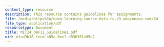 ```yaml
---
content_type: resource
description: This resource contains guidelines for assignments.
file: /media/https%3A/open-learning-course-data-rc.s3.amazonaws.com/24-09-minds-and-machines-fall-2011/dfad9b16fecdb05a0ee1d036381e85e2_MIT24_09F11_Guidelines.pdf
file_type: application/pdf
resourcetype: Document
title: MIT24_09F11_Guidelines.pdf
uid: dfad9b16-fecd-b05a-0ee1-d036381e85e2
---
```

